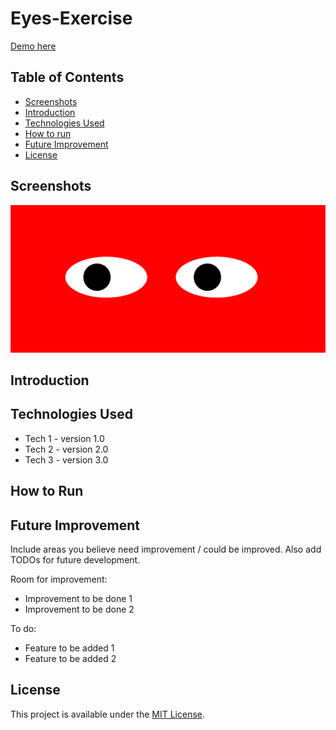# Eyes-Exercise

<a href="https://marinela26.github.io/Eyes-Exercise/">Demo here</a>

## Table of Contents
* [Screenshots](#screenshots)
* [Introduction](#introduction)
* [Technologies Used](#technologies-used)
* [How to run](#how-to-run)
* [Future Improvement](#future-improvement)
* [License](#license)


## Screenshots

<img src="eyes.png" alt="#" width="#" height="#">

## Introduction


## Technologies Used
- Tech 1 - version 1.0
- Tech 2 - version 2.0
- Tech 3 - version 3.0


## How to Run


## Future Improvement
Include areas you believe need improvement / could be improved. Also add TODOs for future development.

Room for improvement:
- Improvement to be done 1
- Improvement to be done 2

To do:
- Feature to be added 1
- Feature to be added 2


 ## License
 
This project is available under the [MIT License](). 
